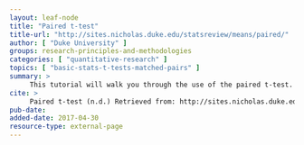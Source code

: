 ```yaml
---
layout: leaf-node
title: "Paired t-test"
title-url: "http://sites.nicholas.duke.edu/statsreview/means/paired/"
author: [ "Duke University" ]
groups: research-principles-and-methodologies
categories: [ "quantitative-research" ]
topics: [ "basic-stats-t-tests-matched-pairs" ]
summary: >
     This tutorial will walk you through the use of the paired t-test.  
cite: >
     Paired t-test (n.d.) Retrieved from: http://sites.nicholas.duke.edu/statsreview/means/paired/
pub-date: 
added-date: 2017-04-30
resource-type: external-page
---
```


